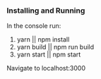### Installing and Running

In the console run:

1. yarn || npm install
2. yarn build || npm run build
3. yarn start || npm start

Navigate to localhost:3000
